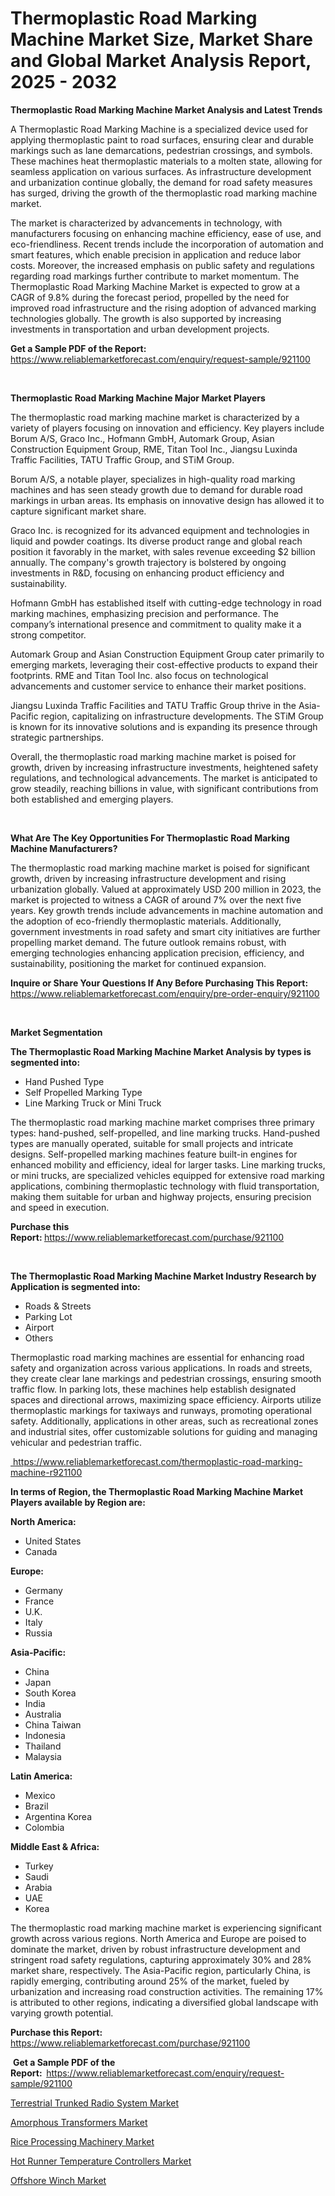 <p><h1>Thermoplastic Road Marking Machine Market Size, Market Share and Global Market Analysis Report, 2025 - 2032</h1></p><p><strong>Thermoplastic Road Marking Machine Market Analysis and Latest Trends</strong></p>
<p><p>A Thermoplastic Road Marking Machine is a specialized device used for applying thermoplastic paint to road surfaces, ensuring clear and durable markings such as lane demarcations, pedestrian crossings, and symbols. These machines heat thermoplastic materials to a molten state, allowing for seamless application on various surfaces. As infrastructure development and urbanization continue globally, the demand for road safety measures has surged, driving the growth of the thermoplastic road marking machine market.</p><p>The market is characterized by advancements in technology, with manufacturers focusing on enhancing machine efficiency, ease of use, and eco-friendliness. Recent trends include the incorporation of automation and smart features, which enable precision in application and reduce labor costs. Moreover, the increased emphasis on public safety and regulations regarding road markings further contribute to market momentum. The Thermoplastic Road Marking Machine Market is expected to grow at a CAGR of 9.8% during the forecast period, propelled by the need for improved road infrastructure and the rising adoption of advanced marking technologies globally. The growth is also supported by increasing investments in transportation and urban development projects.</p></p>
<p><strong>Get a Sample PDF of the Report:&nbsp;</strong> <a href="https://www.reliablemarketforecast.com/enquiry/request-sample/921100?utm_campaign=1097&utm_medium=2&utm_source=Github&utm_content=ia&utm_term=17022025&utm_id=thermoplastic-road-marking-machine">https://www.reliablemarketforecast.com/enquiry/request-sample/921100</a></p>
<p>&nbsp;</p>
<p><strong>Thermoplastic Road Marking Machine Major Market Players</strong></p>
<p><p>The thermoplastic road marking machine market is characterized by a variety of players focusing on innovation and efficiency. Key players include Borum A/S, Graco Inc., Hofmann GmbH, Automark Group, Asian Construction Equipment Group, RME, Titan Tool Inc., Jiangsu Luxinda Traffic Facilities, TATU Traffic Group, and STiM Group.</p><p>Borum A/S, a notable player, specializes in high-quality road marking machines and has seen steady growth due to demand for durable road markings in urban areas. Its emphasis on innovative design has allowed it to capture significant market share.</p><p>Graco Inc. is recognized for its advanced equipment and technologies in liquid and powder coatings. Its diverse product range and global reach position it favorably in the market, with sales revenue exceeding $2 billion annually. The company's growth trajectory is bolstered by ongoing investments in R&D, focusing on enhancing product efficiency and sustainability.</p><p>Hofmann GmbH has established itself with cutting-edge technology in road marking machines, emphasizing precision and performance. The company’s international presence and commitment to quality make it a strong competitor.</p><p>Automark Group and Asian Construction Equipment Group cater primarily to emerging markets, leveraging their cost-effective products to expand their footprints. RME and Titan Tool Inc. also focus on technological advancements and customer service to enhance their market positions.</p><p>Jiangsu Luxinda Traffic Facilities and TATU Traffic Group thrive in the Asia-Pacific region, capitalizing on infrastructure developments. The STiM Group is known for its innovative solutions and is expanding its presence through strategic partnerships.</p><p>Overall, the thermoplastic road marking machine market is poised for growth, driven by increasing infrastructure investments, heightened safety regulations, and technological advancements. The market is anticipated to grow steadily, reaching billions in value, with significant contributions from both established and emerging players.</p></p>
<p>&nbsp;</p>
<p><strong>What Are The Key Opportunities For Thermoplastic Road Marking Machine Manufacturers?</strong></p>
<p><p>The thermoplastic road marking machine market is poised for significant growth, driven by increasing infrastructure development and rising urbanization globally. Valued at approximately USD 200 million in 2023, the market is projected to witness a CAGR of around 7% over the next five years. Key growth trends include advancements in machine automation and the adoption of eco-friendly thermoplastic materials. Additionally, government investments in road safety and smart city initiatives are further propelling market demand. The future outlook remains robust, with emerging technologies enhancing application precision, efficiency, and sustainability, positioning the market for continued expansion.</p></p>
<p><strong>Inquire or Share Your Questions If Any Before Purchasing This Report:</strong> <a href="https://www.reliablemarketforecast.com/enquiry/pre-order-enquiry/921100?utm_campaign=1097&utm_medium=2&utm_source=Github&utm_content=ia&utm_term=17022025&utm_id=thermoplastic-road-marking-machine">https://www.reliablemarketforecast.com/enquiry/pre-order-enquiry/921100</a></p>
<p>&nbsp;</p>
<p><strong>Market Segmentation</strong></p>
<p><strong>The Thermoplastic Road Marking Machine Market Analysis by types is segmented into:</strong></p>
<p><ul><li>Hand Pushed Type</li><li>Self Propelled Marking Type</li><li>Line Marking Truck or Mini Truck</li></ul></p>
<p><p>The thermoplastic road marking machine market comprises three primary types: hand-pushed, self-propelled, and line marking trucks. Hand-pushed types are manually operated, suitable for small projects and intricate designs. Self-propelled marking machines feature built-in engines for enhanced mobility and efficiency, ideal for larger tasks. Line marking trucks, or mini trucks, are specialized vehicles equipped for extensive road marking applications, combining thermoplastic technology with fluid transportation, making them suitable for urban and highway projects, ensuring precision and speed in execution.</p></p>
<p><strong>Purchase this Report:&nbsp;</strong><a href="https://www.reliablemarketforecast.com/purchase/921100?utm_campaign=1097&utm_medium=2&utm_source=Github&utm_content=ia&utm_term=17022025&utm_id=thermoplastic-road-marking-machine">https://www.reliablemarketforecast.com/purchase/921100</a></p>
<p>&nbsp;</p>
<p><strong>The Thermoplastic Road Marking Machine Market Industry Research by Application is segmented into:</strong></p>
<p><ul><li>Roads & Streets</li><li>Parking Lot</li><li>Airport</li><li>Others</li></ul></p>
<p><p>Thermoplastic road marking machines are essential for enhancing road safety and organization across various applications. In roads and streets, they create clear lane markings and pedestrian crossings, ensuring smooth traffic flow. In parking lots, these machines help establish designated spaces and directional arrows, maximizing space efficiency. Airports utilize thermoplastic markings for taxiways and runways, promoting operational safety. Additionally, applications in other areas, such as recreational zones and industrial sites, offer customizable solutions for guiding and managing vehicular and pedestrian traffic.</p></p>
<p><a href="https://www.reliablemarketforecast.com/thermoplastic-road-marking-machine-r921100?utm_campaign=1097&utm_medium=2&utm_source=Github&utm_content=ia&utm_term=17022025&utm_id=thermoplastic-road-marking-machine">&nbsp;https://www.reliablemarketforecast.com/thermoplastic-road-marking-machine-r921100</a></p>
<p><strong>In terms of Region, the Thermoplastic Road Marking Machine Market Players available by Region are:</strong></p>
<p>
    <p> <strong> North America: </strong>
        <ul>
            <li>United States</li>
            <li>Canada</li>
        </ul>
        </p> 
    <p> <strong> Europe: </strong>
        <ul>
            <li>Germany</li>
            <li>France</li>
            <li>U.K.</li>
            <li>Italy</li>
            <li>Russia</li>
        </ul>
        </p> 
    <p> <strong> Asia-Pacific: </strong>
        <ul>
            <li>China</li>
            <li>Japan</li>
            <li>South Korea</li>
            <li>India</li>
            <li>Australia</li>
            <li>China Taiwan</li>
            <li>Indonesia</li>
            <li>Thailand</li>
            <li>Malaysia</li>
        </ul>
        </p> 
    <p> <strong> Latin America: </strong>
        <ul>
            <li>Mexico</li>
            <li>Brazil</li>
            <li>Argentina Korea</li>
            <li>Colombia</li>
        </ul>
        </p> 
    <p> <strong> Middle East & Africa: </strong>
        <ul>
            <li>Turkey</li>
            <li>Saudi</li>
            <li>Arabia</li>
            <li>UAE</li>
            <li>Korea</li>
        </ul>
    </p>
    </p>
<p><p>The thermoplastic road marking machine market is experiencing significant growth across various regions. North America and Europe are poised to dominate the market, driven by robust infrastructure development and stringent road safety regulations, capturing approximately 30% and 28% market share, respectively. The Asia-Pacific region, particularly China, is rapidly emerging, contributing around 25% of the market, fueled by urbanization and increasing road construction activities. The remaining 17% is attributed to other regions, indicating a diversified global landscape with varying growth potential.</p></p>
<p><strong>Purchase this Report: </strong><a href="https://www.reliablemarketforecast.com/purchase/921100?utm_campaign=1097&utm_medium=2&utm_source=Github&utm_content=ia&utm_term=17022025&utm_id=thermoplastic-road-marking-machine">https://www.reliablemarketforecast.com/purchase/921100</a></p>
<p>&nbsp;<strong>Get a Sample PDF of the Report:&nbsp;&nbsp;</strong><a href="https://www.reliablemarketforecast.com/enquiry/request-sample/921100?utm_campaign=1097&utm_medium=2&utm_source=Github&utm_content=ia&utm_term=17022025&utm_id=thermoplastic-road-marking-machine">https://www.reliablemarketforecast.com/enquiry/request-sample/921100</a></p>
<p><strong></strong></p>
<p><p><a href="https://github.com/palenjeppecd/Market-Research-Report-List-1/blob/main/terrestrial-trunked-radio-system-market.md?utm_campaign=1097&utm_medium=2&utm_source=Github&utm_content=ia&utm_term=17022025&utm_id=thermoplastic-road-marking-machine">Terrestrial Trunked Radio System Market</a></p><p><a href="https://github.com/zsibaqalia/Market-Research-Report-List-1/blob/main/amorphous-transformers-market.md?utm_campaign=1097&utm_medium=2&utm_source=Github&utm_content=ia&utm_term=17022025&utm_id=thermoplastic-road-marking-machine">Amorphous Transformers Market</a></p><p><a href="https://github.com/raaschadonle/Market-Research-Report-List-1/blob/main/rice-processing-machinery-market.md?utm_campaign=1097&utm_medium=2&utm_source=Github&utm_content=ia&utm_term=17022025&utm_id=thermoplastic-road-marking-machine">Rice Processing Machinery Market</a></p><p><a href="https://github.com/kovasovitzzg/Market-Research-Report-List-1/blob/main/hot-runner-temperature-controllers-market.md?utm_campaign=1097&utm_medium=2&utm_source=Github&utm_content=ia&utm_term=17022025&utm_id=thermoplastic-road-marking-machine">Hot Runner Temperature Controllers Market</a></p><p><a href="https://github.com/castoriffic/Market-Research-Report-List-5/blob/main/offshore-winch-market.md?utm_campaign=1097&utm_medium=2&utm_source=Github&utm_content=ia&utm_term=17022025&utm_id=thermoplastic-road-marking-machine">Offshore Winch Market</a></p></p>